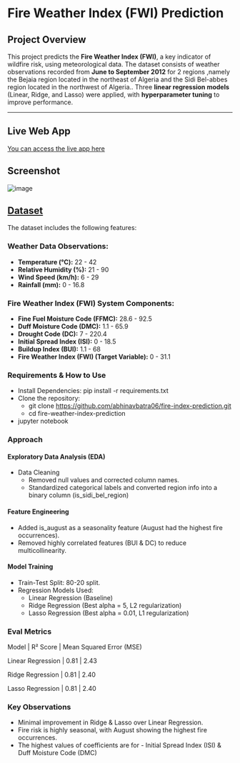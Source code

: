 # Fire Weather Index (FWI) Prediction  

## Project Overview  
This project predicts the **Fire Weather Index (FWI)**, a key indicator of wildfire risk, using meteorological data. The dataset consists of weather observations recorded from **June to September 2012** for 2 regions ,namely the Bejaia region located in the northeast of Algeria and the Sidi Bel-abbes region located in the northwest of Algeria.. Three **linear regression models** (Linear, Ridge, and Lasso) were applied, with **hyperparameter tuning** to improve performance.

---

## Live Web App
[You can access the live app here](https://fire-index-prediction-ano7hn3hjbmsdcsfrmemkk.streamlit.app/)

## Screenshot 

![image](https://github.com/user-attachments/assets/8b2b8c7e-b48d-4eb3-8703-2ba74c5de071)


## [Dataset](https://archive.ics.uci.edu/dataset/547/algerian+forest+fires+dataset)

The dataset includes the following features:  
### Weather Data Observations:
- **Temperature (°C):** 22 - 42  
- **Relative Humidity (%):** 21 - 90  
- **Wind Speed (km/h):** 6 - 29  
- **Rainfall (mm):** 0 - 16.8  

### Fire Weather Index (FWI) System Components:
- **Fine Fuel Moisture Code (FFMC):** 28.6 - 92.5  
- **Duff Moisture Code (DMC):** 1.1 - 65.9  
- **Drought Code (DC):** 7 - 220.4  
- **Initial Spread Index (ISI):** 0 - 18.5  
- **Buildup Index (BUI):** 1.1 - 68  
- **Fire Weather Index (FWI) (Target Variable):** 0 - 31.1  


### Requirements & How to Use  
- Install Dependencies: pip install -r requirements.txt
- Clone the repository:
  - git clone https://github.com/abhinavbatra06/fire-index-prediction.git
  - cd fire-weather-index-prediction
- jupyter notebook

### Approach
#### Exploratory Data Analysis (EDA)
- Data Cleaning
  - Removed null values and corrected column names.
  - Standardized categorical labels and converted region info into a binary column (is_sidi_bel_region)
#### Feature Engineering
- Added is_august as a seasonality feature (August had the highest fire occurrences).
- Removed highly correlated features (BUI & DC) to reduce multicollinearity.
#### Model Training 
- Train-Test Split: 80-20 split.
- Regression Models Used:
  - Linear Regression (Baseline)
  - Ridge Regression (Best alpha = 5, L2 regularization)
  - Lasso Regression (Best alpha = 0.01, L1 regularization)

### Eval Metrics
Model             | R² Score	| Mean Squared Error (MSE)

Linear Regression	| 0.81	    | 2.43

Ridge Regression	| 0.81	    | 2.40

Lasso Regression	| 0.81	    | 2.40

### Key Observations 

- Minimal improvement in Ridge & Lasso over Linear Regression.
- Fire risk is highly seasonal, with August showing the highest fire occurrences.
- The highest values of coefficients are for - Initial Spread Index (ISI) & Duff Moisture Code (DMC)

